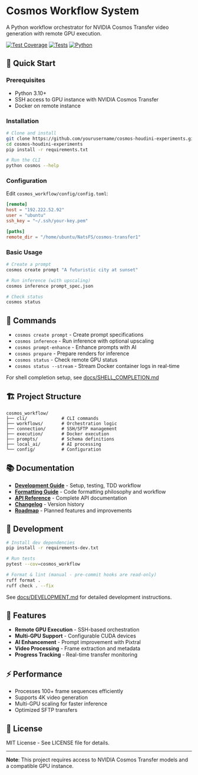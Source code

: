 # Cosmos Workflow System

A Python workflow orchestrator for NVIDIA Cosmos Transfer video generation with remote GPU execution.

[![Test Coverage](https://img.shields.io/badge/coverage-80%25-green.svg)](tests/)
[![Tests](https://img.shields.io/badge/tests-613%20tests-brightgreen.svg)](tests/)
[![Python](https://img.shields.io/badge/python-3.10%2B-blue.svg)](https://www.python.org/)

## 🚀 Quick Start

### Prerequisites
- Python 3.10+
- SSH access to GPU instance with NVIDIA Cosmos Transfer
- Docker on remote instance

### Installation
```bash
# Clone and install
git clone https://github.com/yourusername/cosmos-houdini-experiments.git
cd cosmos-houdini-experiments
pip install -r requirements.txt

# Run the CLI
python cosmos --help
```

### Configuration
Edit `cosmos_workflow/config/config.toml`:
```toml
[remote]
host = "192.222.52.92"
user = "ubuntu"
ssh_key = "~/.ssh/your-key.pem"

[paths]
remote_dir = "/home/ubuntu/NatsFS/cosmos-transfer1"
```

### Basic Usage
```bash
# Create a prompt
cosmos create prompt "A futuristic city at sunset"

# Run inference (with upscaling)
cosmos inference prompt_spec.json

# Check status
cosmos status
```

## 📁 Commands

- `cosmos create prompt` - Create prompt specifications
- `cosmos inference` - Run inference with optional upscaling
- `cosmos prompt-enhance` - Enhance prompts with AI
- `cosmos prepare` - Prepare renders for inference
- `cosmos status` - Check remote GPU status
- `cosmos status --stream` - Stream Docker container logs in real-time

For shell completion setup, see [docs/SHELL_COMPLETION.md](docs/SHELL_COMPLETION.md)

## 🏗️ Project Structure
```
cosmos_workflow/
├── cli/             # CLI commands
├── workflows/       # Orchestration logic
├── connection/      # SSH/SFTP management
├── execution/       # Docker execution
├── prompts/         # Schema definitions
├── local_ai/        # AI processing
└── config/          # Configuration
```

## 📚 Documentation

- **[Development Guide](docs/DEVELOPMENT.md)** - Setup, testing, TDD workflow
- **[Formatting Guide](docs/FORMATTING.md)** - Code formatting philosophy and workflow
- **[API Reference](docs/API.md)** - Complete API documentation
- **[Changelog](CHANGELOG.md)** - Version history
- **[Roadmap](ROADMAP.md)** - Planned features and improvements

## 🧪 Development

```bash
# Install dev dependencies
pip install -r requirements-dev.txt

# Run tests
pytest --cov=cosmos_workflow

# Format & lint (manual - pre-commit hooks are read-only)
ruff format .
ruff check . --fix
```

See [docs/DEVELOPMENT.md](docs/DEVELOPMENT.md) for detailed development instructions.

## 🎯 Features

- **Remote GPU Execution** - SSH-based orchestration
- **Multi-GPU Support** - Configurable CUDA devices
- **AI Enhancement** - Prompt improvement with Pixtral
- **Video Processing** - Frame extraction and metadata
- **Progress Tracking** - Real-time transfer monitoring

## ⚡ Performance

- Processes 100+ frame sequences efficiently
- Supports 4K video generation
- Multi-GPU scaling for faster inference
- Optimized SFTP transfers

## 📄 License

MIT License - See LICENSE file for details.

---

**Note**: This project requires access to NVIDIA Cosmos Transfer models and a compatible GPU instance.

